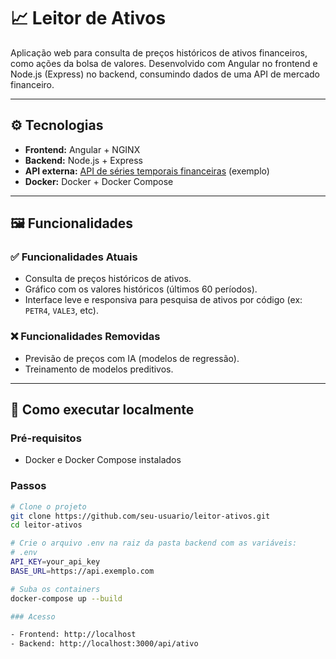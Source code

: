 # 📈 Leitor de Ativos

Aplicação web para consulta de preços históricos de ativos financeiros, como ações da bolsa de valores. Desenvolvido com Angular no frontend e Node.js (Express) no backend, consumindo dados de uma API de mercado financeiro.

---

## ⚙️ Tecnologias

- **Frontend:** Angular + NGINX
- **Backend:** Node.js + Express
- **API externa:** [API de séries temporais financeiras](https://www.alphavantage.co/) (exemplo)
- **Docker:** Docker + Docker Compose

---

## 🖼️ Funcionalidades

### ✅ Funcionalidades Atuais
- Consulta de preços históricos de ativos.
- Gráfico com os valores históricos (últimos 60 períodos).
- Interface leve e responsiva para pesquisa de ativos por código (ex: `PETR4`, `VALE3`, etc).

### ❌ Funcionalidades Removidas
- Previsão de preços com IA (modelos de regressão).
- Treinamento de modelos preditivos.

---

## 🚀 Como executar localmente

### Pré-requisitos

- Docker e Docker Compose instalados

### Passos

```bash
# Clone o projeto
git clone https://github.com/seu-usuario/leitor-ativos.git
cd leitor-ativos

# Crie o arquivo .env na raiz da pasta backend com as variáveis:
# .env
API_KEY=your_api_key
BASE_URL=https://api.exemplo.com

# Suba os containers
docker-compose up --build

### Acesso

- Frontend: http://localhost
- Backend: http://localhost:3000/api/ativo
